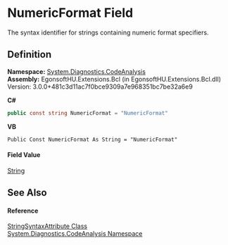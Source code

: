 # NumericFormat Field


The syntax identifier for strings containing numeric format specifiers.



## Definition
**Namespace:** <a href="N_System_Diagnostics_CodeAnalysis.md">System.Diagnostics.CodeAnalysis</a>  
**Assembly:** EgonsoftHU.Extensions.Bcl (in EgonsoftHU.Extensions.Bcl.dll) Version: 3.0.0+481c3d11ac7f0bce9309a7e968351bc7be32a6e9

**C#**
``` C#
public const string NumericFormat = "NumericFormat"
```
**VB**
``` VB
Public Const NumericFormat As String = "NumericFormat"
```



#### Field Value
<a href="https://learn.microsoft.com/dotnet/api/system.string" target="_blank" rel="noopener noreferrer">String</a>

## See Also


#### Reference
<a href="T_System_Diagnostics_CodeAnalysis_StringSyntaxAttribute.md">StringSyntaxAttribute Class</a>  
<a href="N_System_Diagnostics_CodeAnalysis.md">System.Diagnostics.CodeAnalysis Namespace</a>  
